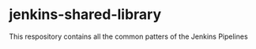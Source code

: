 # jenkins-shared-library

This respository contains all the common patters of the Jenkins Pipelines 